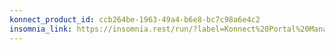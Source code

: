 ```yaml
---
konnect_product_id: ccb264be-1963-49a4-b6e8-bc7c98a6e4c2
insomnia_link: https://insomnia.rest/run/?label=Konnect%20Portal%20Management&uri=https%3A%2F%2Fraw.githubusercontent.com%2FKong%2Fdocs.konghq.com%2Fmain%2Fapi-specs%2FKonnect%2Fv2%2Fyaml%2Fapplication-auth-strategies.yaml
---
```

